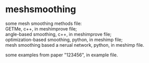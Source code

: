# meshsmoothing
some mesh smoothing methods file:  
GETMe, c++, in meshimprove file;  
angle-based smoothing, c++, in meshimprove file;  
optimization-based smoothing, python, in meshimp file;  
mesh smoothing based a nerual network, python, in meshimp file.  
  
some examples from paper "123456", in example file.
